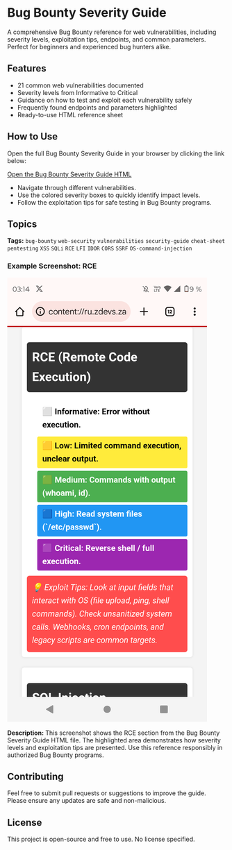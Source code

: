 # Bug Bounty Severity Guide

A comprehensive Bug Bounty reference for web vulnerabilities, including severity levels, exploitation tips, endpoints, and common parameters. Perfect for beginners and experienced bug hunters alike.

## Features

- 21 common web vulnerabilities documented
- Severity levels from Informative to Critical
- Guidance on how to test and exploit each vulnerability safely
- Frequently found endpoints and parameters highlighted
- Ready-to-use HTML reference sheet

## How to Use

Open the full Bug Bounty Severity Guide in your browser by clicking the link below:  

[Open the Bug Bounty Severity Guide HTML](bugbounty_cheatsheet.html)

- Navigate through different vulnerabilities.
- Use the colored severity boxes to quickly identify impact levels.
- Follow the exploitation tips for safe testing in Bug Bounty programs.

## Topics

**Tags:** `bug-bounty` `web-security` `vulnerabilities` `security-guide` `cheat-sheet` `pentesting` `XSS` `SQLi` `RCE` `LFI` `IDOR` `CORS` `SSRF` `OS-command-injection`

### Example Screenshot: RCE

![RCE Example](rce_example.png "Screenshot showing RCE example from the HTML reference guide")

**Description:** This screenshot shows the RCE section from the Bug Bounty Severity Guide HTML file. The highlighted area demonstrates how severity levels and exploitation tips are presented. Use this reference responsibly in authorized Bug Bounty programs.

## Contributing

Feel free to submit pull requests or suggestions to improve the guide. Please ensure any updates are safe and non-malicious.

## License

This project is open-source and free to use. No license specified.

